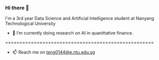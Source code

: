 ### Hi there 👋

I'm a 3rd year Data Science and Artificial Intelligence student at Nanyang Technological University

- 🌱 I’m currently doing research on AI in quanittative finance.


====================================================

- 📫 Reach me on teng0144@e.ntu.edu.sg

